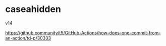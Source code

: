 # caseahidden
v14


https://github.community/t5/GitHub-Actions/how-does-one-commit-from-an-action/td-p/30333
